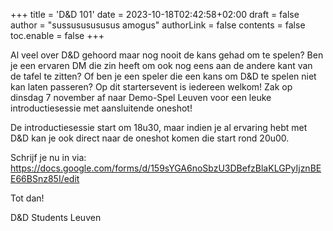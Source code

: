+++
title = 'D&D 101'
date = 2023-10-18T02:42:58+02:00
draft = false
author = "sussususususus amogus" 
authorLink = false
contents = false
toc.enable = false
+++

Al veel over D&D gehoord maar nog nooit de kans gehad om te spelen? Ben je een ervaren DM die zin heeft om ook nog eens aan de andere kant van de tafel te zitten? Of ben je een speler die een kans om D&D te spelen niet kan laten passeren? Op dit startersevent is iedereen welkom! Zak op dinsdag 7 november af naar Demo-Spel Leuven voor een leuke introductiesessie met aansluitende oneshot!


De introductiesessie start om 18u30, maar indien je al ervaring hebt met D&D kan je ook direct naar de oneshot komen die start rond 20u00.


Schrijf je nu in via: https://docs.google.com/forms/d/159sYGA6noSbzU3DBefzBlaKLGPyIjznBEE66BSnz85I/edit

Tot dan!

D&D Students Leuven